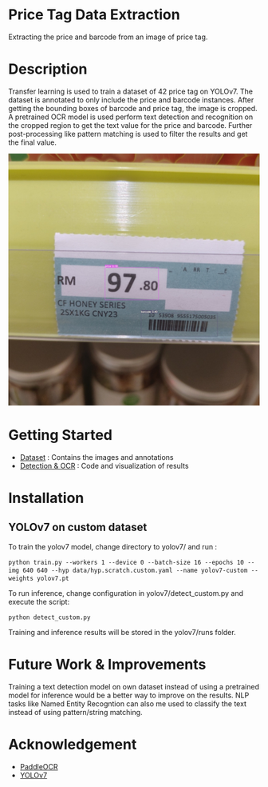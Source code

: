 # Price Tag Data Extraction

Extracting the price and barcode from an image of price tag. 

# Description

Transfer learning is used to train a dataset of 42 price tag on YOLOv7. 
The dataset is annotated to only include the price and barcode instances. After getting the bounding boxes of barcode and price tag, the image is cropped. A pretrained OCR model is used perform text detection and recognition on the cropped region to get the text value for the price and barcode. Further post-processing like pattern matching is used to filter the results and get the final value. 

![Example Output](assets/output.jpg)

# Getting Started

* [Dataset](dataset) : Contains the images and annotations
* [Detection & OCR](Instance%20Detection%20%2B%20OCR.ipynb) : Code and visualization of results

# Installation

## YOLOv7 on custom dataset

To train the yolov7 model, change directory to yolov7/ and run :
```
python train.py --workers 1 --device 0 --batch-size 16 --epochs 10 --img 640 640 --hyp data/hyp.scratch.custom.yaml --name yolov7-custom --weights yolov7.pt

```

To run inference, change configuration in yolov7/detect_custom.py and execute the script:

```
python detect_custom.py
```
Training and inference results will be stored in the yolov7/runs folder. 

# Future Work & Improvements

Training a text detection model on own dataset instead of using a pretrained model for inference would be a better way to improve on the results. NLP tasks like Named Entity Recogntion can also me used to classify the text instead of using pattern/string matching. 

# Acknowledgement

* [PaddleOCR](https://github.com/PaddlePaddle/PaddleOCR)
* [YOLOv7](https://github.com/WongKinYiu/yolov7)




